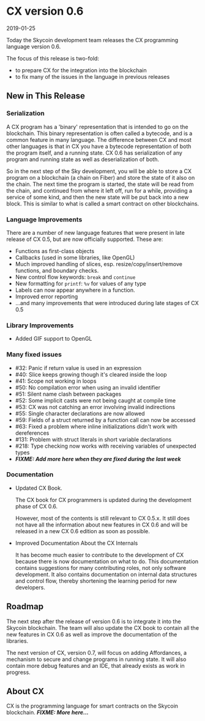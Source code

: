 # CX version 0.6

2019-01-25

Today the Skycoin development team releases the CX programming language
version 0.6.

The focus of this release is two-fold:
 * to prepare CX for the integration into the blockchain
 * to fix many of the issues in the language in previous releases

## New in This Release

### Serialization

A CX program has a 'binary' representation that is intended to go on the
blockchain. This binary representation is often called a bytecode, and is a
common feature in many language.  The difference between CX and most other
languages is that in CX you have a bytecode representation of both the program
itself, and a running state. CX 0.6 has serialization of any program and
running state as well as deserialization of both.

So in the next step of the Sky development, you will be able to store a CX
program on a blockchain (a chain on Fiber) and store the state of it also on
the chain.  The next time the program is started, the state will be read from
the chain, and continued from where it left off, run for a while, providing a
service of some kind, and then the new state will be put back into a new
block. This is similar to what is called a smart contract on other
blockchains.

### Language Improvements

There are a number of new language features that were present in late release
of CX 0.5, but are now officially supported.  These are:

 * Functions as first-class objects
 * Callbacks (used in some libraries, like OpenGL)
 * Much improved handling of slices, esp. resize/copy/insert/remove functions, and boundary checks.
 * New control flow keywords: `break` and `continue`
 * New formatting for `printf`: `%v` for values of any type
 * Labels can now appear anywhere in a function.
 * Improved error reporting
 * ...and many improvements that were introduced during late stages of CX 0.5

### Library Improvements

 * Added GIF support to OpenGL

### Many fixed issues

 * \#32: Panic if return value is used in an expression
 * \#40: Slice keeps growing though it's cleared inside the loop
 * \#41: Scope not working in loops
 * \#50: No compilation error when using an invalid identifier
 * \#51: Silent name clash between packages
 * \#52: Some implicit casts were not being caught at compile time
 * \#53: CX was not catching an error involving invalid indirections
 * \#55: Single character declarations are now allowed
 * \#59: Fields of a struct returned by a function call can now be accessed
 * \#63: Fixed a problem where inline initializations didn't work with dereferences
 * \#131: Problem with struct literals in short variable declarations
 * \#218: Type checking now works with receiving variables of unexpected types
 * ***FIXME: Add more here when they are fixed during the last week***

### Documentation

 * Updated CX Book.

   The CX book for CX programmers is updated during the development phase of
   CX 0.6.

   However, most of the contents is still relevant to CX 0.5.x. It still does
   not have all the information about new features in CX 0.6 and will be
   released in a new CX 0.6 edition as soon as possible.

 * Improved Documentation About the CX Internals

   It has become much easier to contribute to the development of CX because
   there is now documentation on what to do. This documentation contains
   suggestions for many contributing roles, not only software development.  It
   also contains documentation on internal data structures and control flow,
   thereby shortening the learning period for new developers.

## Roadmap

The next step after the release of version 0.6 is to integrate it into the
Skycoin blockchain.  The team will also update the CX book to contain all the
new features in CX 0.6 as well as improve the documentation of the libraries.

The next version of CX, version 0.7, will focus on adding Affordances, a
mechanism to secure and change programs in running state. It will also contain
more debug features and an IDE, that already exists as work in progress.

## About CX

CX is the programming language for smart contracts on the Skycoin
blockchain. ***FIXME: More here...***



